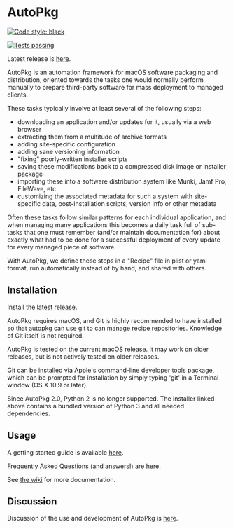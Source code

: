 AutoPkg
=======

[![Code style: black](https://img.shields.io/badge/code%20style-black-000000.svg)](https://github.com/python/black)

[![Tests passing](https://github.com/autopkg/autopkg/actions/workflows/tests.yaml/badge.svg)](https://github.com/autopkg/autopkg/actions/workflows/tests.yaml)

Latest release is [here](https://github.com/autopkg/autopkg/releases/latest).

AutoPkg is an automation framework for macOS software packaging and distribution, oriented towards the tasks one would normally perform manually to prepare third-party software for mass deployment to managed clients.

These tasks typically involve at least several of the following steps:

* downloading an application and/or updates for it, usually via a web browser
* extracting them from a multitude of archive formats
* adding site-specific configuration
* adding sane versioning information
* "fixing" poorly-written installer scripts
* saving these modifications back to a compressed disk image or installer package
* importing these into a software distribution system like Munki, Jamf Pro, FileWave, etc.
* customizing the associated metadata for such a system with site-specific data, post-installation scripts, version info or other metadata

Often these tasks follow similar patterns for each individual application, and when managing many applications this becomes a daily task full of sub-tasks that one must remember (and/or maintain documentation for) about exactly what had to be done for a successful deployment of every update for every managed piece of software.

With AutoPkg, we define these steps in a "Recipe" file in plist or yaml format, run automatically instead of by hand, and shared with others.


Installation
------------

Install the [latest release](https://github.com/autopkg/autopkg/releases/latest).

AutoPkg requires macOS, and Git is highly recommended to have installed so that autopkg can use git to can manage recipe repositories. Knowledge of Git itself is not required.

AutoPkg is tested on the current macOS release. It may work on older releases, but is not actively tested on older releases.

Git can be installed via Apple's command-line developer tools package, which can be prompted for installation by simply typing 'git' in a Terminal window (OS X 10.9 or later).

Since AutoPkg 2.0, Python 2 is no longer supported. The installer linked above contains a bundled version of Python 3 and all needed dependencies.


Usage
-----

A getting started guide is available [here](https://github.com/autopkg/autopkg/wiki/Getting-Started).

Frequently Asked Questions (and answers!) are [here](https://github.com/autopkg/autopkg/wiki/FAQ).

See [the wiki](https://github.com/autopkg/autopkg/wiki) for more documentation.


Discussion
----------

Discussion of the use and development of AutoPkg is [here](http://groups.google.com/group/autopkg-discuss).
